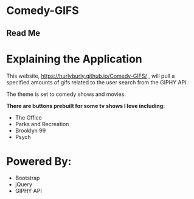  Comedy-GIFS
=============

Read Me
-----------

# Explaining the Application

This website, <https://hurlyburly.github.io/Comedy-GIFS/> , will pull a specified amounts of gifs related to the user search from the GIPHY API.  

The theme is set to comedy shows and movies.  

**There are buttons prebuilt for some tv shows I love including:**
+ The Office
+ Parks and Recreation
+ Brooklyn 99
+ Psych

# Powered By:
+ Bootstrap
+ jQuery
+ GIPHY API


